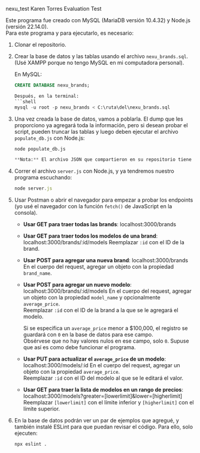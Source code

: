nexu_test
Karen Torres Evaluation Test

Este programa fue creado con MySQL (MariaDB versión 10.4.32) y Node.js (versión 22.14.0).  
Para este programa y para ejecutarlo, es necesario:

1. Clonar el repositorio.
2. Crear la base de datos y las tablas usando el archivo `nexu_brands.sql`. (Usé XAMPP porque no tengo MySQL en mi computadora personal).

   En MySQL:
   ```sql
   CREATE DATABASE nexu_brands;

   Después, en la terminal:
   ```shell
   mysql -u root -p nexu_brands < C:\ruta\del\nexu_brands.sql

3. Una vez creada la base de datos, vamos a poblarla. El dump que les proporciono ya agregará toda la información, pero si desean probar el script, pueden truncar las tablas y luego deben ejecutar el archivo `populate_db.js` con Node.js:
   ```sql
   node populate_db.js

   **Nota:** El archivo JSON que compartieron en su repositorio tiene un "brand" con un modelo duplicado. Considero que, a menos que se especifique, no se deben omitir los duplicados automáticamente durante la ejecución del programa. En una situación real, esto podría causar la pérdida de información importante, por lo que debería investigarse primero la causa del duplicado. No agregué ninguna funcionalidad para omitir duplicados; solo removí el registro del archivo. Si usan el `models.json` que proporciono en este repositorio, no tendrán problema. Sin embargo, si usan el de ustedes, saltará un error por duplicado con su respectivo mensaje.

4. Correr el archivo `server.js` con Node.js, y ya tendremos nuestro programa escuchando:
   ```js
   node server.js

5. Usar Postman o abrir el navegador para empezar a probar los endpoints (yo usé el navegador con la función `fetch()` de JavaScript en la consola).

   - **Usar GET para traer todas las brands**:
     localhost:3000/brands

   - **Usar GET para traer todos los modelos de una brand**:
     localhost:3000/brands/:id/models
     Reemplazar `:id` con el ID de la brand.

   - **Usar POST para agregar una nueva brand**:
     localhost:3000/brands
     En el cuerpo del request, agregar un objeto con la propiedad `brand_name`.

   - **Usar POST para agregar un nuevo modelo**:
     localhost:3000/brands/:id/models
     En el cuerpo del request, agregar un objeto con la propiedad `model_name` y opcionalmente `average_price`.  
     Reemplazar `:id` con el ID de la brand a la que se le agregará el modelo.  
     
     Si se especifica un `average_price` menor a $100,000, el registro se guardará con `0` en la base de datos para ese campo.  
     Obsérvese que no hay valores nulos en ese campo, solo `0`. Supuse que así es como debe funcionar el programa.

   - **Usar PUT para actualizar el `average_price` de un modelo**:
     localhost:3000/models/:id
     En el cuerpo del request, agregar un objeto con la propiedad `average_price`.  
     Reemplazar `:id` con el ID del modelo al que se le editará el valor.

   - **Usar GET para traer la lista de modelos en un rango de precios**:
     localhost:3000/models?greater=[lowerlimit]&lower=[higherlimit]
     Reemplazar `[lowerlimit]` con el límite inferior y `[higherlimit]` con el límite superior.

6. En la base de datos podrán ver un par de ejemplos que agregué, y también instalé ESLint para que puedan revisar el código. Para ello, solo ejecuten:
   ```shell
   npx eslint .
